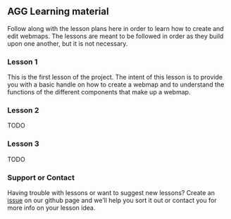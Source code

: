 ## AGG Learning material

Follow along with the lesson plans here in order to learn how to create and edit webmaps.
The lessons are meant to be followed in order as they build upon one another, but it is not necessary.


### Lesson 1

This is the first lesson of the project. 
The intent of this lesson is to provide you with a basic handle on how to create a webmap and to understand the functions of the different components that make up a webmap. 


### Lesson 2

TODO

### Lesson 3

TODO

### Support or Contact

Having trouble with lessons or want to suggest new lessons? Create an [issue](https://github.com/AlbertaGeomaticsGroup/Learning-Material/issues) on our github page and we’ll help you sort it out or contact you for more info on your lesson idea.

